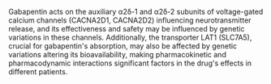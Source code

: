 Gabapentin acts on the auxiliary α2δ-1 and α2δ-2 subunits of voltage-gated calcium channels (CACNA2D1, CACNA2D2) influencing neurotransmitter release, and its effectiveness and safety may be influenced by genetic variations in these channels. Additionally, the transporter LAT1 (SLC7A5), crucial for gabapentin's absorption, may also be affected by genetic variations altering its bioavailability, making pharmacokinetic and pharmacodynamic interactions significant factors in the drug's effects in different patients.